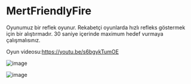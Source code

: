 # MertFriendlyFire

Oyunumuz bir reflek oyunur. Rekabetçi oyunlarda hızlı refleks göstermek için bir alıştırmadır. 30 saniye içerinde maximum hedef vurmaya çalışmalısınız.

Oyun videosu:https://youtu.be/s6bgykTumOE


![image](https://github.com/YusufMerrt/MertFriendlyFire/assets/93128596/f9d98aaf-2af9-48e8-9335-8732c3169454)

![image](https://github.com/YusufMerrt/MertFriendlyFire/assets/93128596/292c3cf3-4cd4-45f1-968e-ac8ba7497e3c)


